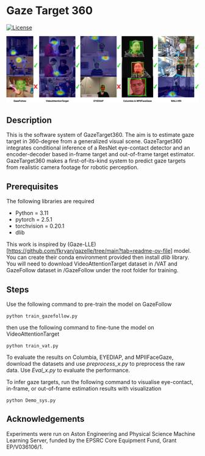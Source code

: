# Gaze Target 360 

[![License](https://img.shields.io/badge/License-MIT-green.svg)](LICENSE)

![openingfig](https://github.com/zdai257/DisengageNet/blob/main/processed/demo0.jpg)

## Description

This is the software system of GazeTarget360. The aim is to estimate gaze target in 360-degree from a generalized visual scene. GazeTarget360 integrates conditional inference of a ResNet eye-contact detector and an encoder-decoder based in-frame target and out-of-frame target estimator. GazeTarget360 makes a first-of-its-kind system to predict gaze targets from realistic camera footage for robotic perception.

## Prerequisites

The following libraries are required

- Python = 3.11
- pytorch = 2.5.1
- torchvision = 0.20.1
- dlib

This work is inspired by (Gaze-LLE)[https://github.com/fkryan/gazelle/tree/main?tab=readme-ov-file] model. You can create their conda environment provided then install *dlib* library. You will need to download VideoAttentionTarget dataset in /VAT and GazeFollow dataset in /GazeFollow under the root folder for training.

## Steps

Use the following command to pre-train the model on GazeFollow

```base
python train_gazefollow.py
```

then use the following command to fine-tune the model on VideoAttentionTarget

```base
python train_vat.py
```

To evaluate the results on Columbia, EYEDIAP, and MPIIFaceGaze, download the datasets and use *preprocess_x.py* to preprocess the raw data. Use *Eval_x.py* to evaluate the performance. 

To infer gaze targets, run the following command to visualise eye-contact, in-frame, or out-of-frame estimation results with visualization

```base
python Demo_sys.py
```



## Acknowledgements

Experiments were run on Aston Engineering and Physical Science Machine Learning Server, funded by the EPSRC Core Equipment Fund, Grant EP/V036106/1.

